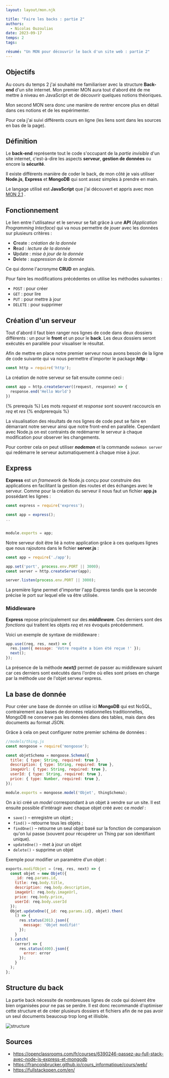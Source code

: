 ```yaml
---
layout: layout/mon.njk

title: "Faire les backs : partie 2"
authors:
  - Nicolas Ouzoulias
date: 2023-09-17
temps: 2
tags:

résumé: "Un MON pour découvrir le back d'un site web : partie 2"
---
```



## Objectifs

Au cours du temps 2 j'ai souhaité me familiariser avec la structure **Back-end** d'un site internet. Mon premier MON aura tout d'abord été de me mettre à niveau en JavaScript et de découvrir quelques notions théoriques.

Mon second MON sera donc une manière de rentrer encore plus en détail dans ces notions et de les expérimenter. 

Pour cela j'ai suivi différents cours en ligne (les liens sont dans les sources en bas de la page).

## Définition

Le **back-end** représente tout le code s'occupant de la *partie invisible* d'un site internet, c'est-à-dire les aspects **serveur**, **gestion de données** ou encore la **sécurité**. 

Il existe différents manière de coder le back, de mon côté je vais utiliser **Node.js**, **Express** et **MongoDB** qui sont assez simples à prendre en main. 

Le langage utilisé est **JavaScript** que j'ai découvert et appris avec mon [MON 2.1](../temps-2.1/index.md) .


## Fonctionnement

Le lien entre l'utilisateur et le serveur se fait grâce à une **API** *(Application Programming Interface)* qui va nous permettre de jouer avec les données sur plusieurs critères : 
- **C**reate : *création de la donnée*
- **R**ead : *lecture de la donnée*
- **U**pdate : *mise à jour de la donnée*
- **D**elete : *suppression de la donnée*

Ce qui donne l'acronyme **CRUD** en anglais. 

Pour faire les modifications précédentes on utilise les méthodes suivantes : 
- `POST` : pour créer
- `GET` : pour lire
- `PUT` : pour mettre à jour
- `DELETE` : pour supprimer

## Création d'un serveur

Tout d'abord il faut bien ranger nos lignes de code dans deux dossiers différents : un pour le **front** et un pour le **back**. Les deux dossiers seront exécutés en parallèle pour visualiser le résultat. 

Afin de mettre en place notre premier serveur nous avons besoin de la ligne de code suivante qui va nous permettre d'importer le package ***http*** :

```js
const http = require('http'); 
```
La création de notre serveur se fait ensuite comme ceci : 

```js 
const app = http.createServer((request, response) => {
  response.end('Hello World')
})
```

{% prerequis %}
Les mots *request* et *response* sont souvent raccourcis en *req* et *res*
{% endprerequis %}

La visualisation des résultats de nos lignes de code peut se faire en démarrant notre serveur ainsi que notre front-end en parallèle. Cependant avec Node.js on est contraints de redémarrer le serveur à chaque modification pour observer les changements.

Pour contrer cela on peut utiliser ***nodemon*** et la commande ``nodemon server`` qui redémarre le serveur automatiquement à chaque mise à jour. 

## Express

**Express** est un *framework* de Node.js conçu pour construire des applications en facilitant la gestion des routes et des échanges avec le serveur. Comme pour la création du serveur il nous faut un fichier **app.js** possédant les lignes : 
```js 
const express = require('express');

const app = express();
..


module.exports = app;
```

Notre serveur doit être lié à notre application grâce à ces quelques lignes que nous rajoutons dans le fichier **server.js** : 
```js 
const app = require('./app');

app.set('port', process.env.PORT || 3000);
const server = http.createServer(app);

server.listen(process.env.PORT || 3000);
```
La première ligne permet d'importer l'app Express tandis que la seconde précise le port sur lequel elle va être utilisée. 

### Middleware

**Express** repose principalement sur des ***middleware***. Ces derniers sont des *fonctions* qui traitent les objets *req* et *res* évoqués précédemment. 

Voici un exemple de syntaxe de middleware : 
```js
app.use((req, res, next) => {
  res.json({ message: 'Votre requête a bien été reçue !' });
  next();
});
```

La présence de la méthode ***next()*** permet de passer au middleware suivant car ces derniers sont exécutés dans l'ordre où elles sont prises en charge par la méthode *use* de l'objet serveur express.


## La base de donnée

Pour créer une base de donnée on utilise ici **MongoDB** qui est NoSQL, contrairement aux bases de données relationnelles traditionnelles, MongoDB ne conserve pas les données dans des tables, mais  dans des documents au format JSON.

Grâce à cela on peut configurer notre premier schéma de données : 
```js 
//models/thing.js
const mongoose = require('mongoose');

const objetSchema = mongoose.Schema({
  title: { type: String, required: true },
  description: { type: String, required: true },
  imageUrl: { type: String, required: true },
  userId: { type: String, required: true },
  price: { type: Number, required: true },
});

module.exports = mongoose.model('Objet', thingSchema);
```

On a ici créé un *model* correspondant à un objet à vendre sur un site. Il est ensuite possible d'intéragir avec chaque objet créé avec ce *model* : 
- ``save()``  – enregistre un objet ;
- ``find()``  – retourne tous les objets ;
- ``findOne()``  – retourne un seul objet basé sur la fonction de comparaison qu'on lui passe (souvent pour récupérer un Thing par son identifiant unique).
- ``updateOne()`` - met à jour un objet
- ``delete()`` - supprime un objet


Exemple pour modifier un paramètre d'un objet : 
```js 
exports.modifObjet = (req, res, next) => {
  const objet = new Objet({
    _id: req.params.id,
    title: req.body.title,
    description: req.body.description,
    imageUrl: req.body.imageUrl,
    price: req.body.price,
    userId: req.body.userId
  });
  Objet.updateOne({_id: req.params.id}, objet).then(
    () => {
      res.status(201).json({
        message: 'Objet modifié!'
      });
    }
  ).catch(
    (error) => {
      res.status(400).json({
        error: error
      });
    }
  );
};
```

## Structure du back

La partie back nécessite de nombreuses lignes de code qui doivent être bien organisées pour ne pas se perdre. Il est donc recommandé d'optimiser cette structure et de créer plusieurs dossiers et fichiers afin de ne pas avoir un seul documents beaucoup trop long et illisible. 

![structure](./image/structure.png)


## Sources 
- https://openclassrooms.com/fr/courses/6390246-passez-au-full-stack-avec-node-js-express-et-mongodb
- https://francoisbrucker.github.io/cours_informatique/cours/web/
- https://fullstackopen.com/en/ 
